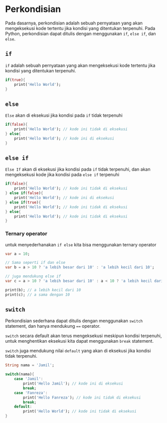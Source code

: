 # Perkondisian

Pada dasarnya, perkondisian adalah sebuah pernyataan yang akan mengeksekusi kode tertentu jika kondisi yang ditentukan terpenuhi. Pada Python, perkondisian dapat ditulis dengan menggunakan `if`, `else if`, dan `else`.

## `if`

`if` adalah sebuah pernyataan yang akan mengeksekusi kode tertentu jika kondisi yang ditentukan terpenuhi.

```dart
if(true){
    print('Hello World');
}
```

## `else`

`Else` akan di eksekusi jika kondisi pada `if` tidak terpenuhi

```dart
if(false){
    print('Hello World'); // kode ini tidak di eksekusi
} else{
    print('Hello World'); // kode ini di eksekusi
}
```

## `else if`

`Else If` akan di eksekusi jika kondisi pada `if` tidak terpenuhi, dan akan mengeksekusi kode jika kondisi pada `else if` terpenuhi

```dart
if(false){
    print('Hello World'); // kode ini tidak di eksekusi
} else if(false){
    print('Hello World'); // kode ini di eksekusi
} else if(true){
    print('Hello World'); // kode ini tidak di eksekusi
} else{
    print('Hello World'); // kode ini tidak di eksekusi
}
```

### Ternary operator

untuk menyederhanakan `if else` kita bisa menggunakan ternary operator

```dart
var a = 10;

// Sama seperti if dan else
var b = a > 10 ? 'a lebih besar dari 10' : 'a lebih kecil dari 10';

// juga mendukung else if
var c = a > 10 ? 'a lebih besar dari 10' : a < 10 ? 'a lebih kecil dari 10' : 'a sama dengan 10';

print(b); // a lebih kecil dari 10
print(c); // a sama dengan 10
```

## `switch`

Perkondisian sederhana dapat ditulis dengan menggunakan `switch` statement, dan hanya mendukung `==` operator.

`switch` secara default akan terus mengeksekusi meskipun kondisi terpenuhi, untuk menghentikan eksekusi kita dapat menggunakan `break` statement.

`switch` juga mendukung nilai `default` yang akan di eksekusi jika kondisi tidak terpenuhi.

```dart
String nama = 'Jamil';

switch(nama){
    case 'Jamil':
        print('Hello Jamil'); // kode ini di eksekusi
        break;
    case 'Fanreza':
        print('Hello Fanreza'); // kode ini tidak di eksekusi
        break;
    default:
        print('Hello World'); // kode ini tidak di eksekusi
}
```
